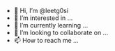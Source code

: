 - 👋 Hi, I’m @leetg0si
- 👀 I’m interested in ...
- 🌱 I’m currently learning ...
- 💞️ I’m looking to collaborate on ...
- 📫 How to reach me ...

<!---
leetg0si/leetg0si is a ✨ special ✨ repository because its `README.md` (this file) appears on your GitHub profile.
You can click the Preview link to take a look at your changes.
--->
